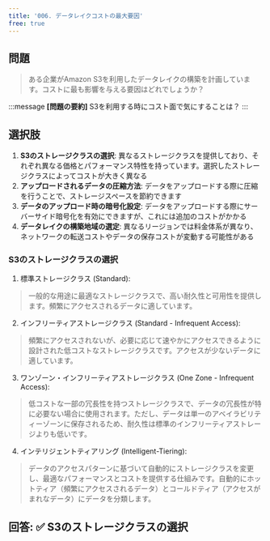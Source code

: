 ```yaml
---
title: '006. データレイクコストの最大要因'
free: true
---
```


## 問題

> ある企業がAmazon S3を利用したデータレイクの構築を計画しています。コストに最も影響を与える要因はどれでしょうか？

:::message
**[問題の要約]** S3を利用する時にコスト面で気にすることは？
:::

## 選択肢

1. **S3のストレージクラスの選択**: 異なるストレージクラスを提供しており、それぞれ異なる価格とパフォーマンス特性を持っています。選択したストレージクラスによってコストが大きく異なる
2. **アップロードされるデータの圧縮方法**: データをアップロードする際に圧縮を行うことで、ストレージスペースを節約できます
3. **データのアップロード時の暗号化設定**: データをアップロードする際にサーバーサイド暗号化を有効にできますが、これには追加のコストがかかる
4. **データレイクの構築地域の選定**: 異なるリージョンでは料金体系が異なり、ネットワークの転送コストやデータの保存コストが変動する可能性がある

### S3のストレージクラスの選択
1. 標準ストレージクラス (Standard):
> 一般的な用途に最適なストレージクラスで、高い耐久性と可用性を提供します。頻繁にアクセスされるデータに適しています。

2. インフリーティアストレージクラス (Standard - Infrequent Access):
> 頻繁にアクセスされないが、必要に応じて速やかにアクセスできるように設計された低コストなストレージクラスです。アクセスが少ないデータに適しています。

3. ワンゾーン・インフリーティアストレージクラス (One Zone - Infrequent Access):
> 低コストな一部の冗長性を持つストレージクラスで、データの冗長性が特に必要ない場合に使用されます。ただし、データは単一のアベイラビリティーゾーンに保存されるため、耐久性は標準のインフリーティアストレージよりも低いです。

4. インテリジェントティアリング (Intelligent-Tiering):
> データのアクセスパターンに基づいて自動的にストレージクラスを変更し、最適なパフォーマンスとコストを提供する仕組みです。自動的にホットティア（頻繁にアクセスされるデータ）とコールドティア（アクセスがまれなデータ）にデータを分類します。

## 回答: ✅ S3のストレージクラスの選択









